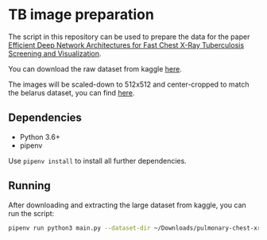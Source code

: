 # TB image preparation

The script in this repository can be used to prepare the data for the paper [Efficient Deep Network Architectures for Fast Chest X-Ray Tuberculosis Screening and Visualization](https://www.ncbi.nlm.nih.gov/pubmed/31000728).

You can download the raw dataset from kaggle [here](https://www.kaggle.com/kmader/pulmonary-chest-xray-abnormalities).

The images will be scaled-down to 512x512 and center-cropped to match the belarus dataset, you can find [here](https://github.com/frapa/tbcnn/tree/master/belarus).

## Dependencies

- Python 3.6+
- pipenv

Use `pipenv install` to install all further dependencies.

## Running

After downloading and extracting the large dataset from kaggle, you can run the script:

```bash
pipenv run python3 main.py --dataset-dir ~/Downloads/pulmonary-chest-xray-abnormalities
```
